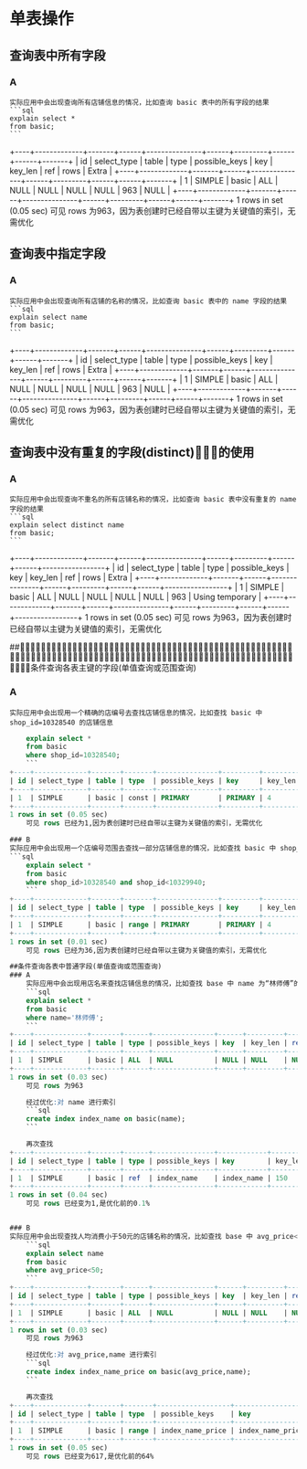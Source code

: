# 单表操作

## 查询表中所有字段
### A	
	实际应用中会出现查询所有店铺信息的情况，比如查询 basic 表中的所有字段的结果
	```sql
	explain select *
	from basic;
	```
+----+-------------+-------+------+---------------+------+---------+------+------+-------+
| id | select_type | table | type | possible_keys | key  | key_len | ref  | rows | Extra |
+----+-------------+-------+------+---------------+------+---------+------+------+-------+
| 1  | SIMPLE      | basic | ALL  | NULL          | NULL | NULL    | NULL | 963  | NULL  |
+----+-------------+-------+------+---------------+------+---------+------+------+-------+
1 rows in set (0.05 sec)
可见 rows 为963，因为表创建时已经自带以主键为关键值的索引，无需优化

## 查询表中指定字段
### A
	实际应用中会出现查询所有店铺的名称的情况，比如查询 basic 表中的 name 字段的结果
	```sql
	explain select name
	from basic;
	```
+----+-------------+-------+------+---------------+------+---------+------+------+-------+
| id | select_type | table | type | possible_keys | key  | key_len | ref  | rows | Extra |
+----+-------------+-------+------+---------------+------+---------+------+------+-------+
| 1  | SIMPLE      | basic | ALL  | NULL          | NULL | NULL    | NULL | 963  | NULL  |
+----+-------------+-------+------+---------------+------+---------+------+------+-------+
1 rows in set (0.05 sec)
可见 rows 为963，因为表创建时已经自带以主键为关键值的索引，无需优化

## 查询表中没有重复的字段(distinct)􏰇􏰔􏰕的使用
### A
	实际应用中会出现查询不重名的所有店铺名称的情况，比如查询 basic 表中没有重复的 name 字段的结果
	```sql
	explain select distinct name
	from basic;
	```
+----+-------------+-------+------+---------------+------+---------+------+------+-----------------+
| id | select_type | table | type | possible_keys | key  | key_len | ref  | rows | Extra           |
+----+-------------+-------+------+---------------+------+---------+------+------+-----------------+
| 1  | SIMPLE      | basic | ALL  | NULL          | NULL | NULL    | NULL | 963  | Using temporary |
+----+-------------+-------+------+---------------+------+---------+------+------+-----------------+
1 rows in set (0.05 sec)
可见 rows 为963，因为表创建时已经自带以主键为关键值的索引，无需优化

##􏲿􏰻􏰈􏰉􏱶􏱤􏲀􏲁􏰏􏱗􏱘􏱭􏲺􏳀􏰈􏰉􏲗􏱫􏳁􏰈􏰉􏱡􏲿􏰻􏰈􏰉􏱶􏱤􏲀􏲁􏰏􏱗􏱘􏱭􏲺􏳀􏰈􏰉􏲗􏱫􏳁􏰈􏰉􏱡􏲿􏰻􏰈􏰉􏱶􏱤􏲀􏲁􏰏􏱗􏱘􏱭􏲺􏳀􏰈􏰉􏲗􏱫􏳁􏰈􏰉􏱡􏲿􏰻􏰈􏰉􏱶􏱤􏲀􏲁􏰏􏱗􏱘􏱭􏲺􏳀􏰈􏰉􏲗􏱫􏳁􏰈􏰉􏱡􏲿􏰻􏰈􏰉􏱶􏱤􏲀􏲁􏰏􏱗􏱘􏱭􏲺􏳀􏰈􏰉􏲗􏱫􏳁􏰈􏰉􏱡条件查询各表主键的字段(单值查询或范围查询)
### A
	实际应用中会出现用一个精确的店编号去查找店铺信息的情况，比如查找 basic 中 shop_id=10328540 的店铺信息
```sql
	explain select *
	from basic
	where shop_id=10328540;
	```
+----+-------------+-------+-------+---------------+---------+---------+-------+------+-------+
| id | select_type | table | type  | possible_keys | key     | key_len | ref   | rows | Extra |
+----+-------------+-------+-------+---------------+---------+---------+-------+------+-------+
| 1  | SIMPLE      | basic | const | PRIMARY       | PRIMARY | 4       | const | 1    | NULL  |
+----+-------------+-------+-------+---------------+---------+---------+-------+------+-------+
1 rows in set (0.05 sec)
	可见 rows 已经为1,因为表创建时已经自带以主键为关键值的索引，无需优化

### B
实际应用中会出现用一个店编号范围去查找一部分店铺信息的情况，比如查找 basic 中 shop_id>10328540 and shop_id<10329940 的店铺信息
```sql
	explain select *
	from basic
	where shop_id>10328540 and shop_id<10329940;
	```
+----+-------------+-------+-------+---------------+---------+---------+------+------+-------------+
| id | select_type | table | type  | possible_keys | key     | key_len | ref  | rows | Extra       |
+----+-------------+-------+-------+---------------+---------+---------+------+------+-------------+
| 1  | SIMPLE      | basic | range | PRIMARY       | PRIMARY | 4       | NULL | 36   | Using where |
+----+-------------+-------+-------+---------------+---------+---------+------+------+-------------+
1 rows in set (0.01 sec)
	可见 rows 已经为36,因为表创建时已经自带以主键为关键值的索引，无需优化

##条件查询各表中普通字段(单值查询或范围查询)
### A	
	实际应用中会出现用店名来查找店铺信息的情况，比如查找 base 中 name 为“林师傅”的结果
	```sql
	explain select *
	from basic
	where name='林师傅';
	```
+----+-------------+-------+------+---------------+------+---------+------+------+-------------+
| id | select_type | table | type | possible_keys | key  | key_len | ref  | rows | Extra       |
+----+-------------+-------+------+---------------+------+---------+------+------+-------------+
| 1  | SIMPLE      | basic | ALL  | NULL          | NULL | NULL    | NULL | 963  | Using where |
+----+-------------+-------+------+---------------+------+---------+------+------+-------------+
1 rows in set (0.03 sec)
	可见 rows 为963

	经过优化:对 name 进行索引
	```sql
	create index index_name on basic(name);
	```

	再次查找
+----+-------------+-------+------+---------------+------------+---------+-------+------+-----------------------+
| id | select_type | table | type | possible_keys | key        | key_len | ref   | rows | Extra                 |
+----+-------------+-------+------+---------------+------------+---------+-------+------+-----------------------+
| 1  | SIMPLE      | basic | ref  | index_name    | index_name | 150     | const | 1    | Using index condition |
+----+-------------+-------+------+---------------+------------+---------+-------+------+-----------------------+
1 rows in set (0.04 sec)
	可见 rows 已经变为1,是优化前的0.1%


### B
实际应用中会出现查找人均消费小于50元的店铺名称的情况，比如查找 base 中 avg_price<50 的结果
	```sql
	explain select name
	from basic
	where avg_price<50;
	```
+----+-------------+-------+------+---------------+------+---------+------+------+-------------+
| id | select_type | table | type | possible_keys | key  | key_len | ref  | rows | Extra       |
+----+-------------+-------+------+---------------+------+---------+------+------+-------------+
| 1  | SIMPLE      | basic | ALL  | NULL          | NULL | NULL    | NULL | 963  | Using where |
+----+-------------+-------+------+---------------+------+---------+------+------+-------------+
1 rows in set (0.03 sec)
	可见 rows 为963

	经过优化:对 avg_price,name 进行索引
	```sql
	create index index_name_price on basic(avg_price,name);
	```

	再次查找
+----+-------------+-------+-------+------------------+------------------+---------+------+------+--------------------------+
| id | select_type | table | type  | possible_keys    | key              | key_len | ref  | rows | Extra                    |
+----+-------------+-------+-------+------------------+------------------+---------+------+------+--------------------------+
| 1  | SIMPLE      | basic | range | index_name_price | index_name_price | 2       | NULL | 617  | Using where; Using index |
+----+-------------+-------+-------+------------------+------------------+---------+------+------+--------------------------+
1 rows in set (0.05 sec)
	可见 rows 已经变为617,是优化前的64%

